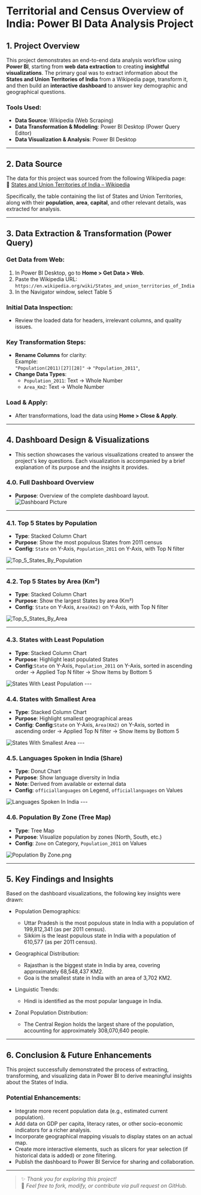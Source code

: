 # Territorial and Census Overview of India: Power BI Data Analysis Project

## 1. Project Overview

This project demonstrates an end-to-end data analysis workflow using **Power BI**, starting from **web data extraction** to creating **insightful visualizations**. The primary goal was to extract information about the **States and Union Territories of India** from a Wikipedia page, transform it, and then build an **interactive dashboard** to answer key demographic and geographical questions.

### Tools Used:
- **Data Source**: Wikipedia (Web Scraping)
- **Data Transformation & Modeling**: Power BI Desktop (Power Query Editor)
- **Data Visualization & Analysis**: Power BI Desktop

---

## 2. Data Source

The data for this project was sourced from the following Wikipedia page:  
🔗 [States and Union Territories of India – Wikipedia](https://en.wikipedia.org/wiki/States_and_union_territories_of_India)

Specifically, the table containing the list of States and Union Territories, along with their **population**, **area**, **capital**, and other relevant details, was extracted for analysis.

---

## 3. Data Extraction & Transformation (Power Query)

### Get Data from Web:
1. In Power BI Desktop, go to **Home > Get Data > Web**.
2. Paste the Wikipedia URL:  
   `https://en.wikipedia.org/wiki/States_and_union_territories_of_India`
3. In the Navigator window, select Table 5

### Initial Data Inspection:
- Review the loaded data for headers, irrelevant columns, and quality issues.

### Key Transformation Steps:
- **Rename Columns** for clarity:  
  Example:   
  `"Population(2011)[27][28]"` → `"Population_2011"`,  
- **Change Data Types**:
  - `Population_2011`: Text -> Whole Number
  - `Area_Km2`: Text -> Whole Number 
### Load & Apply:
- After transformations, load the data using **Home > Close & Apply**.

---

## 4. Dashboard Design & Visualizations
 - This section showcases the various visualizations created to answer the project's key questions. Each visualization is accompanied by a brief explanation of its purpose and the insights it provides.



### 4.0. Full Dashboard Overview
- **Purpose**: Overview of the complete dashboard layout.
  <img src="./Screenshots/Dashboard Picture.png" alt="Dashboard Picture"/>

---

### 4.1. Top 5 States by Population
- **Type**: Stacked Column Chart  
- **Purpose**: Show the most populous States from 2011 census  
- **Config**: `State` on Y-Axis, `Population_2011` on Y-Axis, with Top N filter  
 <img src="./Screenshots/Top_5_States_By_Population.png" alt="Top_5_States_By_Population"/>

---

### 4.2. Top 5 States by Area (Km²)
- **Type**: Stacked Column Chart 
- **Purpose**: Show the largest States by area (Km²)
- **Config**: `State` on Y-Axis, `Area(Km2)` on Y-Axis, with Top N filter
<img src="./Screenshots/Top_5_States_By_Area.png" alt="Top_5_States_By_Area"/>

---

### 4.3. States with Least Population
- **Type**:  Stacked Column Chart
- **Purpose**: Highlight least populated States
- **Config**:`State` on Y-Axis, `Population_2011` on Y-Axis, sorted in ascending order -> Applied Top N filter -> Show Items by Bottom 5 
<img src="./Screenshots/States With Least Population.png" alt="States With Least Population"/>
---

### 4.4. States with Smallest Area
- **Type**: Stacked Column Chart 
- **Purpose**: Highlight smallest geographical areas  
- **Config**:  **Config**:`State` on Y-Axis, `Area(Km2)` on Y-Axis, sorted in ascending order -> Applied Top N filter -> Show Items by Bottom 5 
<img src="./Screenshots/States With Smallest Area.png" alt="States With Smallest Area"/>
---

### 4.5. Languages Spoken in India (Share)
- **Type**: Donut Chart  
- **Purpose**: Show language diversity in India  
- **Note**: Derived from available or external data
- **Config**: `officiallanguages` on Legend, `officiallanguages` on Values
<img src="./Screenshots/Languages Spoken In India.png" alt="Languages Spoken In India"/>
---

### 4.6. Population By Zone (Tree Map)
- **Type**: Tree Map  
- **Purpose**: Visualize population by zones (North, South, etc.)  
- **Config**: `Zone` on Category, `Population_2011` on Values  
<img src="./Screenshots/Population By Zone.png" alt="Population By Zone.png"/>

---

## 5. Key Findings and Insights

Based on the dashboard visualizations, the following key insights were drawn:

- Population Demographics:

  - Uttar Pradesh is the most populous state in India with a population of 199,812,341 (as per 2011 census).
  - Sikkim is the least populous state in India with a population of 610,577 (as per 2011 census).

- Geographical Distribution:

   - Rajasthan is the biggest state in India by area, covering approximately 68,548,437 KM2.
   - Goa is the smallest state in India with an area of 3,702 KM2.

- Linguistic Trends:

   - Hindi is identified as the most popular language in India.

- Zonal Population Distribution:
   - The Central Region holds the largest share of the population, accounting for approximately 308,070,640 people.
---

## 6. Conclusion & Future Enhancements

This project successfully demonstrated the process of extracting, transforming, and visualizing data in Power BI to derive meaningful insights about the States of India.

### Potential Enhancements:

- Integrate more recent population data (e.g., estimated current population).
- Add data on GDP per capita, literacy rates, or other socio-economic indicators for a richer analysis.
- Incorporate geographical mapping visuals to display states on an actual map.
- Create more interactive elements, such as slicers for year selection (if historical data is added) or zone filtering.
- Publish the dashboard to Power BI Service for sharing and collaboration.

---

> ✨ _Thank you for exploring this project!_  
> 📌 *Feel free to fork, modify, or contribute via pull request on GitHub.*

